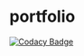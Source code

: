 # portfolio
[![Codacy Badge](https://app.codacy.com/project/badge/Grade/8589d537a477488f86fc93d63fbf4a24)](https://www.codacy.com/gh/Esaou/portfolio/dashboard?utm_source=github.com&amp;utm_medium=referral&amp;utm_content=Esaou/portfolio&amp;utm_campaign=Badge_Grade)
